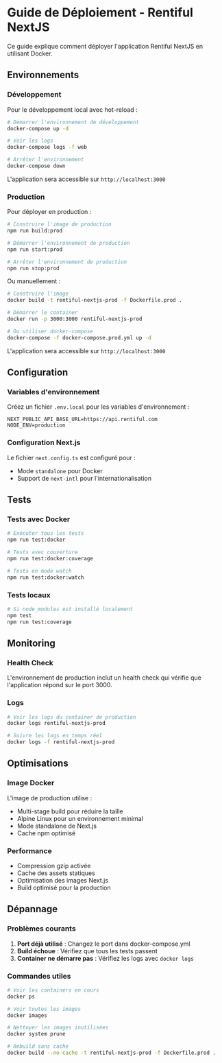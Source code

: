 # Guide de Déploiement - Rentiful NextJS

Ce guide explique comment déployer l'application Rentiful NextJS en utilisant Docker.

## Environnements

### Développement

Pour le développement local avec hot-reload :

```bash
# Démarrer l'environnement de développement
docker-compose up -d

# Voir les logs
docker-compose logs -f web

# Arrêter l'environnement
docker-compose down
```

L'application sera accessible sur `http://localhost:3000`

### Production

Pour déployer en production :

```bash
# Construire l'image de production
npm run build:prod

# Démarrer l'environnement de production
npm run start:prod

# Arrêter l'environnement de production
npm run stop:prod
```

Ou manuellement :

```bash
# Construire l'image
docker build -t rentiful-nextjs-prod -f Dockerfile.prod .

# Démarrer le container
docker run -p 3000:3000 rentiful-nextjs-prod

# Ou utiliser docker-compose
docker-compose -f docker-compose.prod.yml up -d
```

L'application sera accessible sur `http://localhost:3000`

## Configuration

### Variables d'environnement

Créez un fichier `.env.local` pour les variables d'environnement :

```env
NEXT_PUBLIC_API_BASE_URL=https://api.rentiful.com
NODE_ENV=production
```

### Configuration Next.js

Le fichier `next.config.ts` est configuré pour :

- Mode `standalone` pour Docker
- Support de `next-intl` pour l'internationalisation

## Tests

### Tests avec Docker

```bash
# Exécuter tous les tests
npm run test:docker

# Tests avec couverture
npm run test:docker:coverage

# Tests en mode watch
npm run test:docker:watch
```

### Tests locaux

```bash
# Si node_modules est installé localement
npm test
npm run test:coverage
```

## Monitoring

### Health Check

L'environnement de production inclut un health check qui vérifie que l'application répond sur le port 3000.

### Logs

```bash
# Voir les logs du container de production
docker logs rentiful-nextjs-prod

# Suivre les logs en temps réel
docker logs -f rentiful-nextjs-prod
```

## Optimisations

### Image Docker

L'image de production utilise :

- Multi-stage build pour réduire la taille
- Alpine Linux pour un environnement minimal
- Mode standalone de Next.js
- Cache npm optimisé

### Performance

- Compression gzip activée
- Cache des assets statiques
- Optimisation des images Next.js
- Build optimisé pour la production

## Dépannage

### Problèmes courants

1. **Port déjà utilisé** : Changez le port dans docker-compose.yml
2. **Build échoue** : Vérifiez que tous les tests passent
3. **Container ne démarre pas** : Vérifiez les logs avec `docker logs`

### Commandes utiles

```bash
# Voir les containers en cours
docker ps

# Voir toutes les images
docker images

# Nettoyer les images inutilisées
docker system prune

# Rebuild sans cache
docker build --no-cache -t rentiful-nextjs-prod -f Dockerfile.prod .
```
